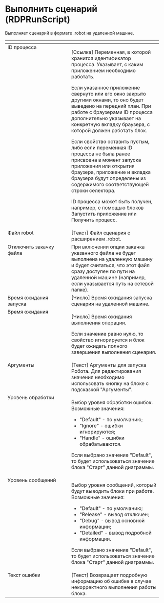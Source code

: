 # Выполнить сценарий (RDPRunScript)

Выполняет сценарий в формате .robot на удаленной машине.

<table data-header-hidden><thead><tr><th width="234" valign="top"></th><th width="324" valign="top"></th></tr></thead><tbody><tr><td valign="top">ID процесса</td><td valign="top"><p>[Ссылка] Переменная, в которой хранится идентификатор процесса. Указывает, с каким приложением необходимо работать.</p><p></p><p>Если указанное приложение свернуто или его окно закрыто другими окнами, то оно будет выведено на передний план. При работе с браузерами ID процесса дополнительно указывает на конкретную вкладку браузера, с которой должен работать блок. </p><p></p><p>Если свойство оставить пустым, либо если переменная ID процесса не была ранее присвоена в момент запуска приложения или открытия браузера, приложение и вкладка браузера будут определены из содержимого соответствующей строки селектора. </p><p></p><p>ID процесса может быть получен, например, с помощью блоков Запустить приложение или Получить процесс.</p></td></tr><tr><td valign="top">Файл robot</td><td valign="top">[Текст] Файл сценария с расширением .robot.</td></tr><tr><td valign="top">Отключить закачку файла</td><td valign="top">При включении опции закачка указанного файла не будет выполнена на удаленную машину и будет считаться, что этот файл сразу доступен по пути на удаленной машине (например, если указывается путь на сетевой папке).</td></tr><tr><td valign="top">Время ожидания запуска</td><td valign="top">[Число] Время ожидания запуска сценария на удаленной машине.</td></tr><tr><td valign="top">Время ожидания</td><td valign="top"><p>[Число] Время ожидания выполнения операции. </p><p></p><p>Если значение равно нулю, то свойство игнорируется и блок будет ожидать полного завершения выполнения сценария.</p></td></tr><tr><td valign="top">Аргументы</td><td valign="top">[Текст] Аргументы для запуска Робота. Для редактирования значения необходимо использовать кнопку на блоке с подсказкой "Аргументы".</td></tr><tr><td valign="top">Уровень обработки</td><td valign="top"><p>Выбор уровня обработки ошибок. Возможные значения: </p><ul><li>"Default" - по умолчанию; </li><li>"Ignore" - ошибки игнорируются; </li><li>"Handle" - ошибки обрабатываются. </li></ul><p>Если выбрано значение "Default", то будет использоваться значение блока "Старт" данной диаграммы.</p></td></tr><tr><td valign="top">Уровень сообщений</td><td valign="top"><p>Выбор уровня сообщений, который будут выводить блоки при работе. Возможные значения: </p><ul><li>"Default" - по умолчанию; </li><li>"Release" - вывод отключен; </li><li>"Debug" - вывод основной информации; </li><li>"Detailed" - вывод подробной информации. </li></ul><p>Если выбрано значение "Default", то будет использоваться значение блока "Старт" данной диаграммы.</p></td></tr><tr><td valign="top">Текст ошибки</td><td valign="top">[Текст] Возвращает подробную информацию об ошибке в случае некорректного выполнения работы блока.</td></tr></tbody></table>
